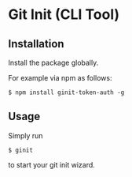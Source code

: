 # Git Init (CLI Tool)

## Installation

Install the package globally.

For example via npm as follows:

`$ npm install ginit-token-auth -g`

## Usage

Simply run 

`$ ginit` 

to start your git init wizard.

